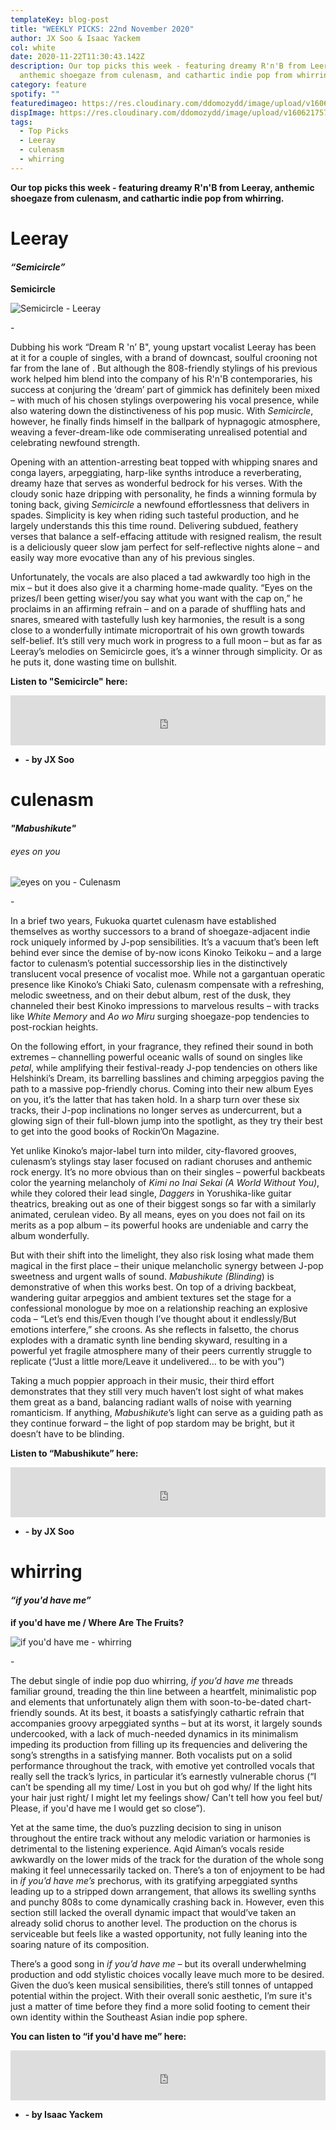 ```yaml
---
templateKey: blog-post
title: "WEEKLY PICKS: 22nd November 2020"
author: JX Soo & Isaac Yackem
col: white
date: 2020-11-22T11:30:43.142Z
description: Our top picks this week - featuring dreamy R'n'B from Leeray,
  anthemic shoegaze from culenasm, and cathartic indie pop from whirring.
category: feature
spotify: ""
featuredimageo: https://res.cloudinary.com/ddomozydd/image/upload/v1606217580/banner_gls5po.jpg
dispImage: https://res.cloudinary.com/ddomozydd/image/upload/v1606217579/cardz_wxxue5.jpg
tags:
  - Top Picks
  - Leeray
  - culenasm
  - whirring
---
```

**Our top picks this week - featuring dreamy R'n'B from Leeray, anthemic shoegaze from culenasm, and cathartic indie pop from whirring.**

# Leeray

#### ***“Semicircle”***

**Semicircle**

![Semicircle - Leeray](https://res.cloudinary.com/ddomozydd/image/upload/v1606217663/Leeray800_nbmswl.jpg "Semicircle - Leeray")

\-

Dubbing his work “Dream R 'n’ B", young upstart vocalist Leeray has been at it for a couple of singles, with a brand of downcast, soulful crooning not far from the lane of . But although the 808-friendly stylings of his previous work helped him blend into the company of his R'n'B contemporaries, his success at conjuring the ‘dream’ part of gimmick has definitely been mixed – with much of his chosen stylings overpowering his vocal presence, while also watering down the distinctiveness of his pop music. With *Semicircle*, however, he finally finds himself in the ballpark of hypnagogic atmosphere, weaving a fever-dream-like ode commiserating unrealised potential and celebrating newfound strength.

Opening with an attention-arresting beat topped with whipping snares and conga layers, arpeggiating, harp-like synths introduce a reverberating, dreamy haze that serves as wonderful bedrock for his verses. With the cloudy sonic haze dripping with personality, he finds a winning formula by toning back, giving *Semicircle* a newfound effortlessness that delivers in spades. Simplicity is key when riding such tasteful production, and he largely understands this this time round. Delivering subdued, feathery verses that balance a self-effacing attitude with resigned realism, the result is a deliciously queer slow jam perfect for self-reflective nights alone – and easily way more evocative than any of his previous singles.  

Unfortunately, the vocals are also placed a tad awkwardly too high in the mix – but it does also give it a charming home-made quality. “Eyes on the prizes/I been getting wiser/you say what you want with the cap on,” he proclaims in an affirming refrain – and on a parade of shuffling hats and snares, smeared with tastefully lush key harmonies, the result is a song close to a wonderfully intimate microportrait of his own growth towards self-belief. It’s still very much work in progress to a full moon – but as far as Leeray’s melodies on Semicircle goes, it’s a winner through simplicity. Or as he puts it, done wasting time on bullshit.

**Listen to "Semicircle" here:**

<iframe src="https://open.spotify.com/embed/track/1rczAooJEgjtLYfLoMnbeZ" width="100%" height="80" frameborder="0" allowtransparency="true" allow="encrypted-media"></iframe>

* **\- by JX Soo**

# culenasm

#### ***"Mabushikute"***

###### eyes on you

![eyes on you - Culenasm](https://res.cloudinary.com/ddomozydd/image/upload/v1606217663/culenasm800_htsufo.jpg "eyes on you - Culenasm")

\-

In a brief two years, Fukuoka quartet culenasm have established themselves as worthy successors to a brand of shoegaze-adjacent indie rock uniquely informed by J-pop sensibilities. It’s a vacuum that’s been left behind ever since the demise of by-now icons Kinoko Teikoku – and a large factor to culenasm’s potential successorship lies in the distinctively translucent vocal presence of vocalist moe. While not a gargantuan operatic presence like Kinoko’s Chiaki Sato, culenasm compensate with a refreshing, melodic sweetness, and on their debut album, rest of the dusk, they channeled their best Kinoko impressions to marvelous results – with tracks like *White Memory* and *Ao wo Miru* surging shoegaze-pop tendencies to post-rockian heights.  

On the following effort, in your fragrance, they refined their sound in both extremes – channelling powerful oceanic walls of sound on singles like *petal*, while amplifying their festival-ready J-pop tendencies on others like Helshinki’s Dream, its barrelling basslines and chiming arpeggios paving the path to a massive pop-friendly chorus. Coming into their new album Eyes on you, it’s the latter that has taken hold. In a sharp turn over these six tracks, their J-pop inclinations no longer serves as undercurrent, but a glowing sign of their full-blown jump into the spotlight, as they try their best to get into the good books of Rockin’On Magazine. 

Yet unlike Kinoko’s major-label turn into milder, city-flavored grooves, culenasm’s stylings stay laser focused on radiant choruses and anthemic rock energy. It’s no more obvious than on their singles – powerful backbeats color the yearning melancholy of *Kimi no Inai Sekai (A World Without You)*, while they colored their lead single, *Daggers* in Yorushika-like guitar theatrics, breaking out as one of their biggest songs so far with a similarly animated, cerulean video. By all means, eyes on you does not fail on its merits as a pop album – its powerful hooks are undeniable and carry the album wonderfully. 

But with their shift into the limelight, they also risk losing what made them magical in the first place – their unique melancholic synergy between J-pop sweetness and urgent walls of sound. *Mabushikute (Blinding*) is demonstrative of when this works best. On top of a driving backbeat, wandering guitar arpeggios and ambient textures set the stage for a confessional monologue by moe on a relationship reaching an explosive coda – “Let’s end this/Even though I’ve thought about it endlessly/But emotions interfere,” she croons. As she reflects in falsetto, the chorus explodes with a dramatic synth line bending skyward, resulting in a powerful yet fragile atmosphere many of their peers currently struggle to replicate (“Just a little more/Leave it undelivered… to be with you”)

Taking a much poppier approach in their music, their third effort demonstrates that they still very much haven’t lost sight of what makes them great as a band, balancing radiant walls of noise with yearning romanticism. If anything, *Mabushikute*’s light can serve as a guiding path as they continue forward – the light of pop stardom may be bright, but it doesn’t have to be blinding.

**Listen to “Mabushikute” here:**

<iframe src="https://open.spotify.com/embed/track/50mNiIvaBdeUNodw6ayTTD" width="100%" height="80" frameborder="0" allowtransparency="true" allow="encrypted-media"></iframe>

* **\- by JX Soo**

# whirring

#### ***“if you'd have me”***

**if you'd have me / Where Are The Fruits?**

![if you'd have me - whirring](https://res.cloudinary.com/ddomozydd/image/upload/v1606217663/whirring800_reeykj.jpg "if you'd have me - whirring")

\-

The debut single of indie pop duo whirring, *if you’d have me* threads familiar ground, treading the thin line between a heartfelt, minimalistic pop and elements that unfortunately align them with soon-to-be-dated chart-friendly sounds. At its best, it boasts a satisfyingly cathartic refrain that accompanies groovy arpeggiated synths – but at its worst, it largely sounds undercooked, with a lack of much-needed dynamics in its minimalism impeding its production from filling up its frequencies and delivering the song’s strengths in a satisfying manner. Both vocalists put on a solid performance throughout the track, with emotive yet controlled vocals that really sell the track’s lyrics, in particular it’s earnestly vulnerable chorus (“I can’t be spending all my time/ Lost in you but oh god why/ If the light hits your hair just right/ I might let my feelings show/ Can't tell how you feel but/ Plеase, if you'd have me I would gеt so close”). 

Yet at the same time, the duo’s puzzling decision to sing in unison throughout the entire track without any melodic variation or harmonies is detrimental to the listening experience. Aqid Aiman’s vocals reside awkwardly on the lower mids of the track for the duration of the whole song making it feel unnecessarily tacked on. There’s a ton of enjoyment to be had in *if you’d have me’s* prechorus, with its gratifying arpeggiated synths leading up to a stripped down arrangement, that allows its swelling synths and punchy 808s to come dynamically crashing back in. However, even this section still lacked the overall dynamic impact that would’ve taken an already solid chorus to another level. The production on the chorus is serviceable but feels like a wasted opportunity, not fully leaning into the soaring nature of its composition.

There’s a good song in *if you’d have me* – but its overall underwhelming production and odd stylistic choices vocally leave much more to be desired. Given the duo’s keen musical sensibilities, there’s still tonnes of untapped potential within the project. With their overall sonic aesthetic, I’m sure it's just a matter of time before they find a more solid footing to cement their own identity within the Southeast Asian indie pop sphere.

**You can listen to “if you'd have me” here:**

<iframe src="https://open.spotify.com/embed/track/0YRm5Kbyhg0u9O38pBhC8X" width="100%" height="80" frameborder="0" allowtransparency="true" allow="encrypted-media"></iframe>

* **\- by Isaac Yackem**